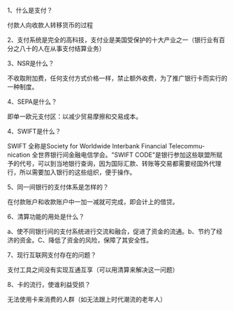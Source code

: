1、什么是支付？

付款人向收款人转移货币的过程

2、支付系统是完全的高科技，支付业是美国受保护的十大产业之一（银行业有百分之八十的人在从事支付结算业务）

3、NSR是什么？

不收取附加费，任何支付方式价格一样，禁止额外收费，为了推广银行卡而实行的一种制度。

4、SEPA是什么？

即单一欧元支付区：以减少贸易摩擦和交易成本。

4、SWIFT是什么？

SWIFT 全称是Society for Worldwide Interbank Financial Telecommu-nication 全世界银行间金融电信学会。"SWIFT CODE"是银行参加这些联盟所赋予的代号，可以到当地银行查询，因为国际汇款、转账等交易都需要经国外代理行，所以需要加入银行的这些组织，便于操作。

5、同一间银行的支付体系是怎样的？

在付款账户和收款账户中一加一减就可完成，即会计上的借贷。

6、清算功能的用处是什么？

a、使不同银行间的支付系统进行交流和融合，促进了资金的流通。b、节约了经济的资金。C、降低了资金的风险，保障了其安全性。

7、现行互联网支付存在的问题？

支付工具之间没有实现互通互享（可以用清算来解决这一问题）

8、卡的流行，使谁利益受损？

无法使用卡来消费的人群（如无法跟上时代潮流的老年人）